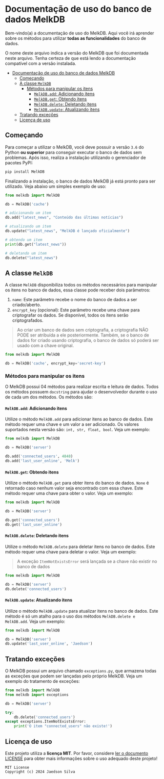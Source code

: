 # Documentação de uso do banco de dados MelkDB

Bem-vindo(a) a documentação de uso do MelkDB. Aqui você irá aprender sobre os métodos para utilizar **todas as funcionalidades** do banco de dados.

O nome deste arquivo indica a versão do MelkDB que foi documentada neste arquivo. Tenha certeza de que está lendo a documentação compatível com a versão instalada.

- [Documentação de uso do banco de dados MelkDB](#documentação-de-uso-do-banco-de-dados-melkdb)
  - [Começando](#começando)
  - [A classe `MelkDB`](#a-classe-melkdb)
    - [Métodos para manipular os itens](#métodos-para-manipular-os-itens)
      - [`MelkDB.add`: Adicionando itens](#melkdbadd-adicionando-itens)
      - [`MelkDB.get`: Obtendo itens](#melkdbget-obtendo-itens)
      - [`MelkDB.delete`: Deletando itens](#melkdbdelete-deletando-itens)
      - [`MelkDB.update`: Atualizando itens](#melkdbupdate-atualizando-itens)
  - [Tratando exceções](#tratando-exceções)
  - [Licença de uso](#licença-de-uso)


## Começando

Para começar a utilizar o MelkDB, você deve possuir a versão `3.6` do Python **ou superior** para conseguir executar o banco de dados sem problemas. Após isso, realiza a instalação utilizando o gerenciador de pacotes PyPI:

```bash
pip install MelkDB
```

Finalizando a instalação, o banco de dados MelkDB já está pronto para ser utilizado. Veja abaixo um simples exemplo de uso:

```python
from melkdb import MelkDB

db = MelkDB('cache')

# adicionando um item
db.add("latest_news", "Conteúdo das últimas notícias")

# atualizando um item
db.update("latest_news", "MelkDB é lançado oficialmente")

# obtendo um item
print(db.get("latest_news"))

# deletando um item
db.delete("latest_news")
```

## A classe `MelkDB`

A classe `MelkDB` disponibiliza todos os métodos necessários para manipular os itens no banco de dados, essa classe pode receber dois parâmetros:

1. `name`: Este parâmetro recebe o nome do banco de dados a ser criado/aberto.
2. `encrypt_key` (opcional): Este parâmetro recebe uma chave para criptografar os dados. Se disponível, todos os itens serão criptografados.

> Ao criar um banco de dados sem criptografia, a criptografia NÃO PODE ser atribuída a ele posteriormente. Também, se o banco de dados for criado usando criptografia, o banco de dados só poderá ser usado com a chave original.

```python
from melkdb import MelkDB

db = MelkDB('cache', encrypt_key='secret-key')
```

### Métodos para manipular os itens

O MelkDB possui 04 métodos para realizar escrita e leitura de dados. Todos os métodos possuem `docstring` para ajudar o desenvolvedor durante o uso de cada um dos métodos. Os métodos são:

#### `MelkDB.add`: Adicionando itens

Utilize o método `MelkDB.add` para adicionar itens ao banco de dados. Este método requer uma chave e um valor a ser adicionado. Os valores suportados nesta versão são: `int, str, float, bool`. Veja um exemplo:

```python
from melkdb import MelkDB

db = MelkDB('server')

db.add('connected_users', 4848)
db.add('last_user_online', 'Melk')
```

#### `MelkDB.get`: Obtendo itens

Utilize o método `MelkDB.get` para obter itens do banco de dados. `None` é retornado caso nenhum valor seja encontrado com essa chave. Este método requer uma chave para obter o valor. Veja um exemplo:

```python
from melkdb import MelkDB

db = MelkDB('server')

db.get('connected_users')
db.get('last_user_online')
```

#### `MelkDB.delete`: Deletando itens

Utilize o método `MelkDB.delete` para deletar itens no banco de dados. Este método requer uma chave para deletar o valor. Veja um exemplo:

> A exceção `ItemNotExistsError` será lançada se a chave não existir no banco de dados

```python
from melkdb import MelkDB

db = MelkDB('server')
db.delete('connected_users')
```

#### `MelkDB.update`: Atualizando itens

Utilize o método `MelkDB.update` para atualizar itens no banco de dados. Este método é só um atalho para o uso dos métodos `MelkDB.delete e MelkDB.add`. Veja um exemplo:

```python
from melkdb import MelkDB

db = MelkDB('server')
db.update('last_user_online', 'Jaedson')
```

## Tratando exceções

O MelkDB possui um arquivo chamado `exceptions.py`, que armazena todas as exceções que podem ser lançadas pelo próprio MelkDB. Veja um exemplo do tratamento de exceções:

```python
from melkdb import MelkDB
from melkdb import exceptions

db = MelkDB('server')

try:
    db.delete('connected_users')
except exceptions.ItemNotExistsError:
    print('O item "connected_users" não existe!')
```

## Licença de uso

Este projeto utiliza a **licença MIT**. Por favor, considere [ler o documento LICENSE](https://github.com/jaedsonpys/melkdb/blob/master/LICENSE) para obter mais informações sobre o uso adequado deste projeto!

```
MIT License
Copyright (c) 2024 Jaedson Silva
```